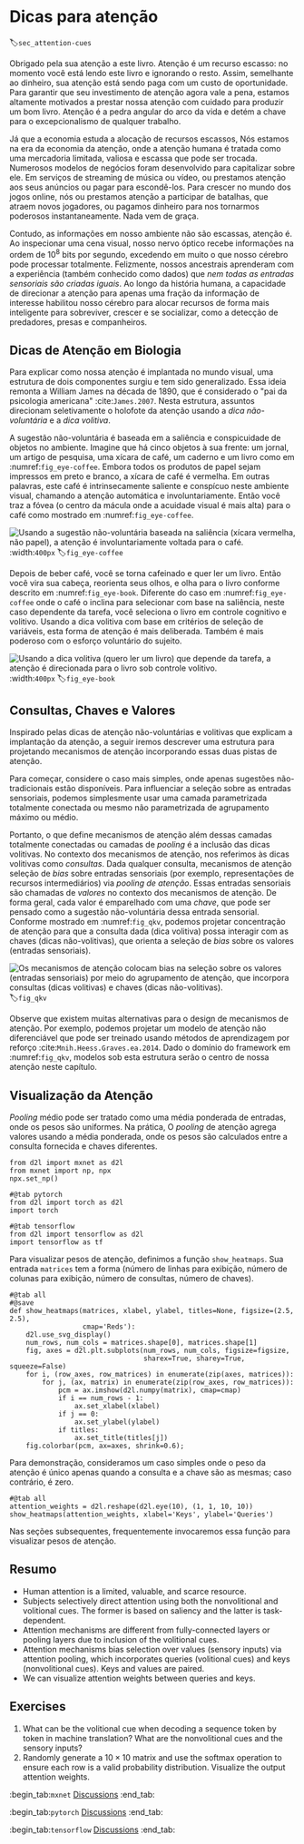 # Dicas para atenção
:label:`sec_attention-cues`


Obrigado pela sua atenção
a este livro.
Atenção é um recurso escasso:
no momento
você está lendo este livro
e ignorando o resto.
Assim, semelhante ao dinheiro,
sua atenção está sendo paga com um custo de oportunidade.
Para garantir que seu investimento de atenção
agora vale a pena,
estamos altamente motivados a prestar nossa atenção com cuidado
para produzir um bom livro.
Atenção
é a pedra angular do arco da vida e
detém a chave para o excepcionalismo de qualquer trabalho.


Já que a economia estuda a alocação de recursos escassos,
Nós estamos
na era da economia da atenção,
onde a atenção humana é tratada como uma mercadoria limitada, valiosa e escassa
que pode ser trocada.
Numerosos modelos de negócios foram
desenvolvido para capitalizar sobre ele.
Em serviços de streaming de música ou vídeo,
ou prestamos atenção aos seus anúncios
ou pagar para escondê-los.
Para crescer no mundo dos jogos online,
nós ou prestamos atenção a
participar de batalhas, que atraem novos jogadores,
ou pagamos dinheiro para nos tornarmos poderosos instantaneamente.
Nada vem de graça.

Contudo,
as informações em nosso ambiente não são escassas,
atenção é.
Ao inspecionar uma cena visual,
nosso nervo óptico recebe informações
na ordem de $10^8$ bits por segundo,
excedendo em muito o que nosso cérebro pode processar totalmente.
Felizmente,
nossos ancestrais aprenderam com a experiência (também conhecido como dados)
que *nem todas as entradas sensoriais são criadas iguais*.
Ao longo da história humana,
a capacidade de direcionar a atenção
para apenas uma fração da informação de interesse
habilitou nosso cérebro
para alocar recursos de forma mais inteligente
para sobreviver, crescer e se socializar,
como a detecção de predadores, presas e companheiros.



## Dicas de Atenção em Biologia


Para explicar como nossa atenção é implantada no mundo visual,
uma estrutura de dois componentes surgiu
e tem sido generalizado.
Essa ideia remonta a William James na década de 1890,
que é considerado o "pai da psicologia americana" :cite:`James.2007`.
Nesta estrutura,
assuntos direcionam seletivamente o holofote da atenção
usando a *dica não-voluntária* e a *dica volitiva*.

A sugestão não-voluntária é baseada em
a saliência e conspicuidade de objetos no ambiente.
Imagine que há cinco objetos à sua frente:
um jornal, um artigo de pesquisa, uma xícara de café, um caderno e um livro como em :numref:`fig_eye-coffee`.
Embora todos os produtos de papel sejam impressos em preto e branco,
a xícara de café é vermelha.
Em outras palavras,
este café é intrinsecamente saliente e conspícuo neste ambiente visual,
chamando a atenção automática e involuntariamente.
Então você traz a fóvea (o centro da mácula onde a acuidade visual é mais alta) para o café como mostrado em :numref:`fig_eye-coffee`.

![Usando a sugestão não-voluntária baseada na saliência (xícara vermelha, não papel), a atenção é involuntariamente voltada para o café.](../img/eye-coffee.svg)
:width:`400px`
:label:`fig_eye-coffee`

Depois de beber café,
você se torna cafeinado e
quer ler um livro.
Então você vira sua cabeça, reorienta seus olhos,
e olha para o livro conforme descrito em :numref:`fig_eye-book`.
Diferente do caso em :numref:`fig_eye-coffee`
onde o café o inclina para
selecionar com base na saliência,
neste caso dependente da tarefa, você seleciona o livro em
controle cognitivo e volitivo.
Usando a dica volitiva com base em critérios de seleção de variáveis,
esta forma de atenção é mais deliberada.
Também é mais poderoso com o esforço voluntário do sujeito.

![Usando a dica volitiva (quero ler um livro) que depende da tarefa, a atenção é direcionada para o livro sob controle volitivo.](../img/eye-book.svg)
:width:`400px`
:label:`fig_eye-book`


## Consultas, Chaves e Valores


Inspirado pelas dicas de atenção não-voluntárias e volitivas que explicam a implantação da atenção,
a seguir iremos
descrever uma estrutura para
projetando mecanismos de atenção
incorporando essas duas pistas de atenção.

Para começar, considere o caso mais simples, onde apenas
sugestões não-tradicionais estão disponíveis.
Para influenciar a seleção sobre as entradas sensoriais,
podemos simplesmente usar
uma camada parametrizada totalmente conectada
ou mesmo não parametrizada
de agrupamento máximo ou médio.

Portanto,
o que define mecanismos de atenção
além dessas camadas totalmente conectadas
ou camadas de *pooling*
é a inclusão das dicas volitivas.
No contexto dos mecanismos de atenção,
nos referimos às dicas volitivas como *consultas*.
Dada qualquer consulta,
mecanismos de atenção
seleção de *bias* sobre entradas sensoriais (por exemplo, representações de recursos intermediários)
via *pooling de atenção*.
Essas entradas sensoriais são chamadas de *valores* no contexto dos mecanismos de atenção.
De forma geral,
cada valor é emparelhado com uma *chave*,
que pode ser pensado como a sugestão não-voluntária dessa entrada sensorial.
Conforme mostrado em :numref:`fig_qkv`,
podemos projetar concentração de atenção
para que a consulta dada (dica volitiva) possa interagir com as chaves (dicas não-volitivas),
que orienta a seleção de *bias* sobre os valores (entradas sensoriais).

![Os mecanismos de atenção colocam *bias* na seleção sobre os valores (entradas sensoriais) por meio do agrupamento de atenção, que incorpora consultas (dicas volitivas) e chaves (dicas não-volitivas).](../img/qkv.svg)
:label:`fig_qkv`

Observe que existem muitas alternativas para o design de mecanismos de atenção.
Por exemplo,
podemos projetar um modelo de atenção não diferenciável
que pode ser treinado usando métodos de aprendizagem por reforço :cite:`Mnih.Heess.Graves.ea.2014`.
Dado o domínio do framework em :numref:`fig_qkv`,
modelos sob esta estrutura
serão o centro de nossa atenção neste capítulo.


## Visualização da Atenção

*Pooling* médio
pode ser tratado como uma média ponderada de entradas,
onde os pesos são uniformes.
Na prática,
O *pooling* de atenção agrega valores usando a média ponderada, onde os pesos são calculados entre a consulta fornecida e chaves diferentes.

```{.python .input}
from d2l import mxnet as d2l
from mxnet import np, npx
npx.set_np()
```

```{.python .input}
#@tab pytorch
from d2l import torch as d2l
import torch
```

```{.python .input}
#@tab tensorflow
from d2l import tensorflow as d2l
import tensorflow as tf
```
Para visualizar pesos de atenção,
definimos a função `show_heatmaps`.
Sua entrada `matrices` tem a forma (número de linhas para exibição, número de colunas para exibição, número de consultas, número de chaves).

```{.python .input}
#@tab all
#@save
def show_heatmaps(matrices, xlabel, ylabel, titles=None, figsize=(2.5, 2.5),
                  cmap='Reds'):
    d2l.use_svg_display()
    num_rows, num_cols = matrices.shape[0], matrices.shape[1]
    fig, axes = d2l.plt.subplots(num_rows, num_cols, figsize=figsize,
                                 sharex=True, sharey=True, squeeze=False)
    for i, (row_axes, row_matrices) in enumerate(zip(axes, matrices)):
        for j, (ax, matrix) in enumerate(zip(row_axes, row_matrices)):
            pcm = ax.imshow(d2l.numpy(matrix), cmap=cmap)
            if i == num_rows - 1:
                ax.set_xlabel(xlabel)
            if j == 0:
                ax.set_ylabel(ylabel)
            if titles:
                ax.set_title(titles[j])
    fig.colorbar(pcm, ax=axes, shrink=0.6);
```

Para demonstração,
consideramos um caso simples onde
o peso da atenção é único apenas quando a consulta e a chave são as mesmas; caso contrário, é zero.

```{.python .input}
#@tab all
attention_weights = d2l.reshape(d2l.eye(10), (1, 1, 10, 10))
show_heatmaps(attention_weights, xlabel='Keys', ylabel='Queries')
```

Nas seções subsequentes,
frequentemente invocaremos essa função para visualizar pesos de atenção.

## Resumo

* Human attention is a limited, valuable, and scarce resource.
* Subjects selectively direct attention using both the nonvolitional and volitional cues. The former is based on saliency and the latter is task-dependent.
* Attention mechanisms are different from fully-connected layers or pooling layers due to inclusion of the volitional cues.
* Attention mechanisms bias selection over values (sensory inputs) via attention pooling, which incorporates queries (volitional cues) and keys (nonvolitional cues). Keys and values are paired.
* We can visualize attention weights between queries and keys.

## Exercises

1. What can be the volitional cue when decoding a sequence token by token in machine translation? What are the nonvolitional cues and the sensory inputs?
1. Randomly generate a $10 \times 10$ matrix and use the softmax operation to ensure each row is a valid probability distribution. Visualize the output attention weights.

:begin_tab:`mxnet`
[Discussions](https://discuss.d2l.ai/t/1596)
:end_tab:

:begin_tab:`pytorch`
[Discussions](https://discuss.d2l.ai/t/1592)
:end_tab:

:begin_tab:`tensorflow`
[Discussions](https://discuss.d2l.ai/t/1710)
:end_tab:
<!--stackedit_data:
eyJoaXN0b3J5IjpbLTk5MDEyOTQyNiwxMDc1NzExNjE3LC0yMD
EyMDUxNzYyLDE5NjcyNTAwMjYsNDI3NzM3NTg0LDMwNDA2ODQ0
NSwtMTg1NTI3NTYzMCwtODQ3OTkyMDA3XX0=
-->
